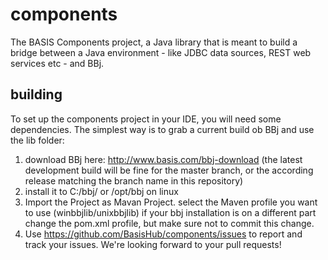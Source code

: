 components
==========

The BASIS Components project, a Java library that is meant to build a bridge between a Java environment - like JDBC data sources, REST web services etc - and BBj.

building
--------
To set up the components project in your IDE, you will need some dependencies. The simplest way is to grab a current build ob BBj and use the lib folder:

1. download BBj here: http://www.basis.com/bbj-download (the latest development build will be fine for the master branch, or the according  release matching the branch name in this repository)
2. install it to C:/bbj/ or /opt/bbj on linux
3. Import the Project as Mavan Project. select the Maven profile you want to use (winbbjlib/unixbbjlib) if your bbj installation is on a different part change the pom.xml profile, but make sure not to commit this change.
5. Use https://github.com/BasisHub/components/issues to report and track your issues. We're looking forward to your pull requests!

